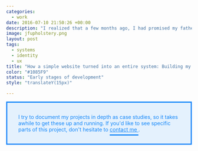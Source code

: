 ```yaml
---
categories: 
  - work
date: 2016-07-10 21:50:26 +00:00
description: "I realized that a few months ago, I had promised my father, that I would brand his business to improve his presence, and well here we are."
image: jfupholstery.png
layout: post
tags: 
  - systems
  - identity
  - ux
title: "How a simple website turned into an entire system: Building my dad a presence."
color: "#1085F9"
status: "Early stages of development"
style: "translateY(15px)"

---
```


<style>
  p > a {
		color: #1085F9;
		padding-bottom: 5px;
		border-bottom: 1px solid #1085F9;
	}

	.box {
		background-color: rgba(16, 133, 249, 0.1);
		color: #1085F9;
		padding: 30px;
		border: 3px solid #1085F9;
	}
</style>

<div class="box">
	I try to document my projects in depth as case studies, so it takes awhile to get these up and running. If you'd like to see specific parts of this project, don't hesitate to <a href="mailto:justinmfarrugia@gmail.com" style="color: #1085F9;
		padding-bottom: 5px;
		border-bottom: 3px solid #1085F9;">contact me </a>.
</div>

<br>

